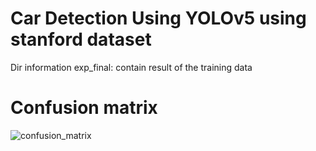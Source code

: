 # Car Detection Using YOLOv5 using stanford dataset
Dir information 
exp_final: contain result of the training data

# Confusion matrix
![confusion_matrix](https://github.com/user-attachments/assets/27f9c91a-bfa1-418c-b6c3-8496ee9200a5)
